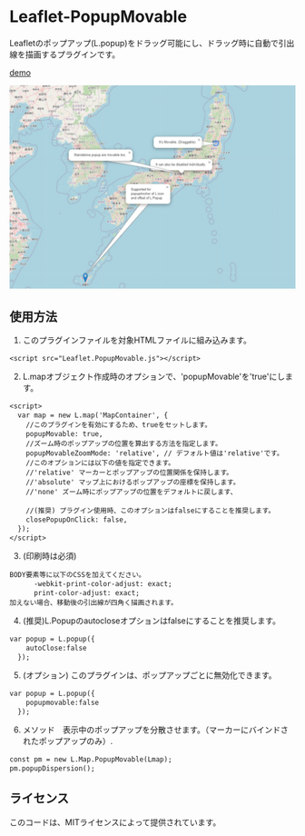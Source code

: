# Leaflet-PopupMovable
Leafletのポップアップ(L.popup)をドラッグ可能にし、ドラッグ時に自動で引出線を描画するプラグインです。

[demo](https://wrwrh.github.io/leaflet-popupmovable/Demo/index.html)

![demo image](./Demo/demo.jpg)

## 使用方法
1. このプラグインファイルを対象HTMLファイルに組み込みます。
```
<script src="Leaflet.PopupMovable.js"></script>
```
2. L.mapオブジェクト作成時のオプションで、'popupMovable'を'true'にします。
```
<script>
  var map = new L.map('MapContainer', {
    //このプラグインを有効にするため、trueをセットします。
    popupMovable: true,
    //ズーム時のポップアップの位置を算出する方法を指定します。
    popupMovableZoomMode: 'relative', // デフォルト値は'relative'です。
    //このオプションには以下の値を指定できます。
    //'relative' マーカーとポップアップの位置関係を保持します。
    //'absolute' マップ上におけるポップアップの座標を保持します。
    //'none' ズーム時にポップアップの位置をデフォルトに戻します、

    //(推奨) プラグイン使用時、このオプションはfalseにすることを推奨します。
    closePopupOnClick: false,
  });
</script>
```
3. (印刷時は必須)
```
BODY要素等に以下のCSSを加えてください。
      -webkit-print-color-adjust: exact;
      print-color-adjust: exact;
加えない場合、移動後の引出線が四角く描画されます。
```
4. (推奨)L.Popupのautocloseオプションはfalseにすることを推奨します。
```
var popup = L.popup({
    autoClose:false
  });
```
5. (オプション) このプラグインは、ポップアップごとに無効化できます。
```
var popup = L.popup({
    popupmovable:false
  });
```
6. メソッド　表示中のポップアップを分散させます。（マーカーにバインドされたポップアップのみ）.
```
const pm = new L.Map.PopupMovable(Lmap);
pm.popupDispersion();
```

## ライセンス
このコードは、MITライセンスによって提供されています。
